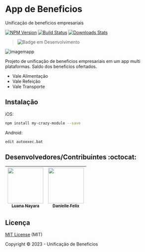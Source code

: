 # App de Beneficios

Unificação de beneficios empresariais


[![NPM Version][npm-image]][npm-url]
[![Build Status][travis-image]][travis-url]
[![Downloads Stats][npm-downloads]][npm-url]


 > ![Badge em Desenvolvimento](http://img.shields.io/static/v1?label=STATUS&message=EM%20DESENVOLVIMENTO&color=GREEN&style=for-the-badge)
 
 ![imagemapp](https://gifs.eco.br/wp-content/uploads/2022/09/gifs-de-telefone-22.gif)
 
 Projeto de unificação de beneficios empresariais em um app multi plataformas. Saldo dos beneficios ofertados.
 * Vale Alimentação
 * Vale Refeição
 * Vale Transporte
 
 ## Instalação

iOS:

```sh
npm install my-crazy-module --save
```

Android:

```sh
edit autoexec.bat
```

 
 



[npm-image]: https://img.shields.io/npm/v/datadog-metrics.svg?style=flat-square
[npm-url]: https://npmjs.org/package/datadog-metrics
[npm-downloads]: https://img.shields.io/npm/dm/datadog-metrics.svg?style=flat-square
[travis-image]: https://img.shields.io/travis/dbader/node-datadog-metrics/master.svg?style=flat-square
[travis-url]: https://travis-ci.org/dbader/node-datadog-metrics
[wiki]: https://github.com/seunome/seuprojeto/wiki

## Desenvolvedores/Contribuintes :octocat:

| [<img src="https://avatars.githubusercontent.com/u/128197140?v=4" width=115><br><sub>Luana Nayara</sub>](https://github.com/luananayara1997) |  [<img src="https://avatars.githubusercontent.com/u/128872249?v=4" width=115><br><sub>Danielle Felix</sub>](https://github.com/dannifelix) |  
| :---: | :---: | 

               

## Licença 

[MIT License]() (MIT)

Copyright :copyright: 2023 - Unificação de Beneficios
